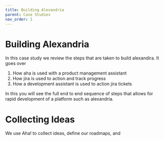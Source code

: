 ```yaml
---
title: Building Alexandria 
parent: Case Studies
nav_order: 1
---
```


# Building Alexandria

In this case study we review the steps that are taken to build alexandira. It goes over

1) How aha is used with a product management assistant
2) How jira is used to action and track progress
3) How a development assistant is used to action jira tickets

In this you will see the full end to end sequence of steps that allows for rapid development of a platform such as alexandria. 

# Collecting Ideas

We use Aha! to collect ideas, define our roadmaps, and 